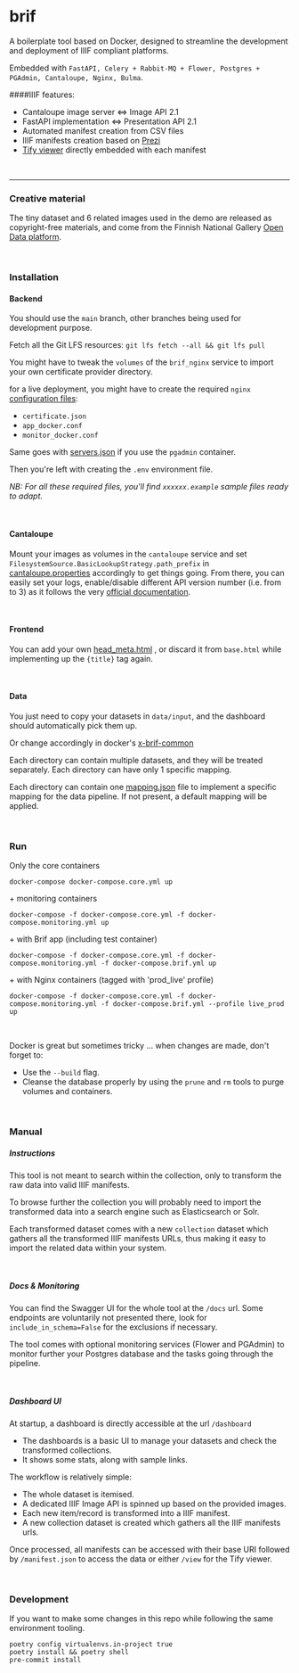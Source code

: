 # brif

A boilerplate tool based on Docker, designed to streamline the development and deployment of IIIF compliant platforms.

Embedded with `FastAPI, Celery + Rabbit-MQ + Flower, Postgres + PGAdmin, Cantaloupe, Nginx, Bulma`.

####IIIF features:
- Cantaloupe image server <=> Image API 2.1
- FastAPI implementation <=> Presentation API 2.1
- Automated manifest creation from CSV files
- IIIF manifests creation based on [Prezi](https://github.com/iiif-prezi/iiif-prezi)
- [Tify viewer](https://github.com/tify-iiif-viewer/tify) directly embedded with each manifest

<br>

---


### Creative material
The tiny dataset and 6 related images used in the demo are released as copyright-free materials, and come from the Finnish National Gallery [Open Data platform](https://www.kansallisgalleria.fi/en/api-sovelluskehittajille).

<br>

### Installation
#### Backend
You should use the `main` branch, other branches being used for development purpose.

Fetch all the Git LFS resources: `git lfs fetch --all && git lfs pull`

You might have to tweak the `volumes` of the `brif_nginx` service to import your own certificate provider directory.

for a live deployment, you might have to create the required `nginx` [configuration files](setup/nginx):
- `certificate.json`
- `app_docker.conf`
- `monitor_docker.conf`

Same goes with [servers.json](setup/pgadmin/servers.json.example) if you use the `pgadmin` container.

Then you're left with creating the `.env` environment file.

*NB: For all these required files, you'll find `xxxxxx.example` sample files ready to adapt.*

<br>

#### Cantaloupe
Mount your images as volumes in the `cantaloupe` service and set `FilesystemSource.BasicLookupStrategy.path_prefix` in [cantaloupe.properties](setup/cantaloupe/cantaloupe.properties.example) accordingly to get things going.
From there, you can easily set your logs, enable/disable different API version number (i.e. from to 3) as it follows the very [official documentation](https://cantaloupe-project.github.io/).

<br>

#### Frontend
You can add your own  [head_meta.html](app/templates/html/head_meta.html.example) , or discard it from `base.html` while implementing up the `{title}` tag again.

<br>

#### Data
You just need to copy your datasets in `data/input`, and the dashboard should automatically pick them up. 

Or change accordingly in docker's [x-brif-common](docker-compose.brif.yml) 

Each directory can contain multiple datasets, and they will be treated separately. Each directory can have only 1 specific mapping.

Each directory can contain one [mapping.json](app/src/mappings/default_mapping_csv.json) file to implement a specific mapping for the data pipeline. If not present, a default mapping will be applied.

<br>

### Run
Only the core containers
```
docker-compose docker-compose.core.yml up
```

\+ monitoring containers
```
docker-compose -f docker-compose.core.yml -f docker-compose.monitoring.yml up
```

\+ with Brif app (including test container)
```
docker-compose -f docker-compose.core.yml -f docker-compose.monitoring.yml -f docker-compose.brif.yml up
```

\+ with Nginx containers (tagged with 'prod_live' profile)
```
docker-compose -f docker-compose.core.yml -f docker-compose.monitoring.yml -f docker-compose.brif.yml --profile live_prod up
```
<br>

Docker is great but sometimes tricky ... when changes are made, don't forget to:
- Use the `--build` flag.
- Cleanse the database properly by using the `prune` and `rm` tools to purge volumes and containers.

<br>

### Manual

##### Instructions

This tool is not meant to search within the collection, only to transform the raw data into valid IIIF manifests.

To browse further the collection you will probably need to import the transformed data into a search engine such as Elasticsearch or Solr.

Each transformed dataset comes with a new `collection` dataset which gathers all the transformed IIIF manifests URLs, thus making it easy to import the related data within your system.

<br>

##### Docs & Monitoring
You can find the Swagger UI for the whole tool at the `/docs` url. Some endpoints are voluntarily not presented there, look for `include_in_schema=False` for the exclusions if necessary.

The tool comes with optional monitoring services (Flower and PGAdmin) to monitor further your Postgres database and the tasks going through the pipeline.

<br>

##### Dashboard UI

At startup, a dashboard is directly accessible at the url `/dashboard`
- The dashboards is a basic UI to manage your datasets and check the transformed collections. 
- It shows some stats, along with sample links.

The workflow is relatively simple:
- The whole dataset is itemised.
- A dedicated IIIF Image API is spinned up based on the provided images.
- Each new item/record is transformed into a IIIF manifest.
- A new collection dataset is created which gathers all the IIIF manifests urls.

Once processed, all manifests can be accessed with their base URI followed by `/manifest.json` to access the data or either `/view` for the Tify viewer.

<br>

### Development
If you want to make some changes in this repo while following the same environment tooling.
```
poetry config virtualenvs.in-project true
poetry install && poetry shell
pre-commit install
```
